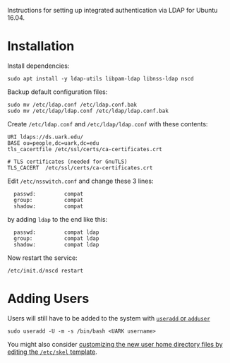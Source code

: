 Instructions for setting up integrated authentication via LDAP for Ubuntu 16.04.

# Installation

Install dependencies:

    sudo apt install -y ldap-utils libpam-ldap libnss-ldap nscd

Backup default configuration files:

    sudo mv /etc/ldap.conf /etc/ldap.conf.bak
    sudo mv /etc/ldap/ldap.conf /etc/ldap/ldap.conf.bak

Create `/etc/ldap.conf` and `/etc/ldap/ldap.conf` with these contents:

    URI ldaps://ds.uark.edu/
    BASE ou=people,dc=uark,dc=edu
    tls_cacertfile /etc/ssl/certs/ca-certificates.crt

    # TLS certificates (needed for GnuTLS)
    TLS_CACERT	/etc/ssl/certs/ca-certificates.crt

Edit `/etc/nsswitch.conf` and change these 3 lines:

      passwd:         compat
      group:          compat
      shadow:         compat

by adding `ldap` to the end like this:

      passwd:         compat ldap
      group:          compat ldap
      shadow:         compat ldap

Now restart the service:

    /etc/init.d/nscd restart

# Adding Users

Users will still have to be added to the system with [`useradd` or `adduser`][1]

    sudo useradd -U -m -s /bin/bash <UARK username>

You might also consider [customizing the new user home directory files by editing the `/etc/skel` template][2].

  [1]:http://askubuntu.com/q/345974/453746
  [2]:http://askubuntu.com/q/83532/453746
